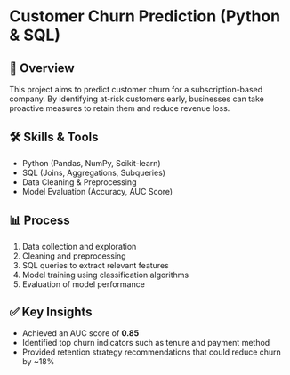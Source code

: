 # Customer Churn Prediction (Python & SQL)

## 📌 Overview
This project aims to predict customer churn for a subscription-based company. By identifying at-risk customers early, businesses can take proactive measures to retain them and reduce revenue loss.

## 🛠 Skills & Tools
- Python (Pandas, NumPy, Scikit-learn)
- SQL (Joins, Aggregations, Subqueries)
- Data Cleaning & Preprocessing
- Model Evaluation (Accuracy, AUC Score)

## 📊 Process
1. Data collection and exploration
2. Cleaning and preprocessing
3. SQL queries to extract relevant features
4. Model training using classification algorithms
5. Evaluation of model performance

## ✅ Key Insights
- Achieved an AUC score of **0.85**
- Identified top churn indicators such as tenure and payment method
- Provided retention strategy recommendations that could reduce churn by ~18%
